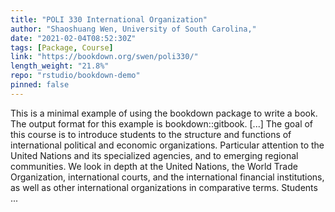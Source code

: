 ```yaml
---
title: "POLI 330 International Organization"
author: "Shaoshuang Wen, University of South Carolina,"
date: "2021-02-04T08:52:30Z"
tags: [Package, Course]
link: "https://bookdown.org/swen/poli330/"
length_weight: "21.8%"
repo: "rstudio/bookdown-demo"
pinned: false
---
```


This is a minimal example of using the bookdown package to write a book. The output format for this example is bookdown::gitbook. [...] The goal of this course is to introduce students to the structure and functions of international political and economic organizations. Particular attention to the United Nations and its specialized agencies, and to emerging regional communities. We look in depth at the United Nations, the World Trade Organization, international courts, and the international financial institutions, as well as other international organizations in comparative terms. Students ...
